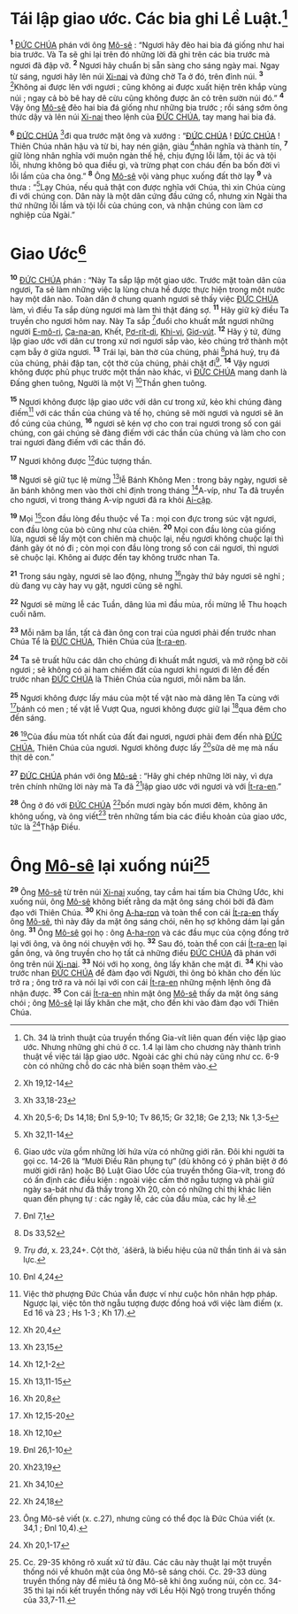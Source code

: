 # Tái lập giao ước. Các bia ghi Lề Luật.[^1-2b03c0a0-1b66-4038-ba4a-fe211cc624a9]

<sup><b>1</b></sup> [ĐỨC CHÚA]() phán với ông [Mô-sê]() : “Ngươi hãy đẽo hai bia đá giống như hai bia trước. Và Ta sẽ ghi lại trên đó những lời đã ghi trên các bia trước mà ngươi đã đập vỡ. <sup><b>2</b></sup> Ngươi hãy chuẩn bị sẵn sàng cho sáng ngày mai. Ngay từ sáng, ngươi hãy lên núi [Xi-nai]() và đứng chờ Ta ở đó, trên đỉnh núi. <sup><b>3</b></sup> [^1@-2b03c0a0-1b66-4038-ba4a-fe211cc624a9]Không ai được lên với ngươi ; cũng không ai được xuất hiện trên khắp vùng núi ; ngay cả bò bê hay dê cừu cũng không được ăn cỏ trên sườn núi đó.” <sup><b>4</b></sup> Vậy ông [Mô-sê]() đẽo hai bia đá giống như những bia trước ; rồi sáng sớm ông thức dậy và lên núi [Xi-nai]() theo lệnh của [ĐỨC CHÚA](), tay mang hai bia đá.

<sup><b>6</b></sup> [ĐỨC CHÚA]() [^2@-2b03c0a0-1b66-4038-ba4a-fe211cc624a9]đi qua trước mặt ông và xướng : “[ĐỨC CHÚA]() ! [ĐỨC CHÚA]() ! Thiên Chúa nhân hậu và từ bi, hay nén giận, giàu [^3@-2b03c0a0-1b66-4038-ba4a-fe211cc624a9]nhân nghĩa và thành tín, <sup><b>7</b></sup> giữ lòng nhân nghĩa với muôn ngàn thế hệ, chịu đựng lỗi lầm, tội ác và tội lỗi, nhưng không bỏ qua điều gì, và trừng phạt con cháu đến ba bốn đời vì lỗi lầm của cha ông.” <sup><b>8</b></sup> Ông [Mô-sê]() vội vàng phục xuống đất thờ lạy <sup><b>9</b></sup> và thưa : “[^4@-2b03c0a0-1b66-4038-ba4a-fe211cc624a9]Lạy Chúa, nếu quả thật con được nghĩa với Chúa, thì xin Chúa cùng đi với chúng con. Dân này là một dân cứng đầu cứng cổ, nhưng xin Ngài tha thứ những lỗi lầm và tội lỗi của chúng con, và nhận chúng con làm cơ nghiệp của Ngài.”

# Giao Ước[^3-2b03c0a0-1b66-4038-ba4a-fe211cc624a9]

<sup><b>10</b></sup> [ĐỨC CHÚA]() phán : “Này Ta sắp lập một giao ước. Trước mặt toàn dân của ngươi, Ta sẽ làm những việc lạ lùng chưa hề được thực hiện trong một nước hay một dân nào. Toàn dân ở chung quanh ngươi sẽ thấy việc [ĐỨC CHÚA]() làm, vì điều Ta sắp dùng ngươi mà làm thì thật đáng sợ. <sup><b>11</b></sup> Hãy giữ kỹ điều Ta truyền cho ngươi hôm nay. Này Ta sắp [^5@-2b03c0a0-1b66-4038-ba4a-fe211cc624a9]đuổi cho khuất mắt ngươi những người [E-mô-ri](), [Ca-na-an](), Khết, [Pơ-rít-di](), [Khi-vi](), [Giơ-vút](). <sup><b>12</b></sup> Hãy ý tứ, đừng lập giao ước với dân cư trong xứ nơi ngươi sắp vào, kẻo chúng trở thành một cạm bẫy ở giữa ngươi. <sup><b>13</b></sup> Trái lại, bàn thờ của chúng, phải [^6@-2b03c0a0-1b66-4038-ba4a-fe211cc624a9]phá huỷ, trụ đá của chúng, phải đập tan, cột thờ của chúng, phải chặt đi[^4-2b03c0a0-1b66-4038-ba4a-fe211cc624a9]. <sup><b>14</b></sup> Vậy ngươi không được phủ phục trước một thần nào khác, vì [ĐỨC CHÚA]() mang danh là Đấng ghen tuông, Người là một Vị [^7@-2b03c0a0-1b66-4038-ba4a-fe211cc624a9]Thần ghen tuông.

<sup><b>15</b></sup> Ngươi không được lập giao ước với dân cư trong xứ, kẻo khi chúng đàng điếm[^5-2b03c0a0-1b66-4038-ba4a-fe211cc624a9] với các thần của chúng và tế họ, chúng sẽ mời ngươi và ngươi sẽ ăn đồ cúng của chúng, <sup><b>16</b></sup> ngươi sẽ kén vợ cho con trai ngươi trong số con gái chúng, con gái chúng sẽ đàng điếm với các thần của chúng và làm cho con trai ngươi đàng điếm với các thần đó.

<sup><b>17</b></sup> Ngươi không được [^8@-2b03c0a0-1b66-4038-ba4a-fe211cc624a9]đúc tượng thần.

<sup><b>18</b></sup> Ngươi sẽ giữ tục lệ mừng [^9@-2b03c0a0-1b66-4038-ba4a-fe211cc624a9]lễ Bánh Không Men : trong bảy ngày, ngươi sẽ ăn bánh không men vào thời chỉ định trong tháng [^10@-2b03c0a0-1b66-4038-ba4a-fe211cc624a9]A-víp, như Ta đã truyền cho ngươi, vì trong tháng A-víp ngươi đã ra khỏi [Ai-cập]().

<sup><b>19</b></sup> Mọi [^11@-2b03c0a0-1b66-4038-ba4a-fe211cc624a9]con đầu lòng đều thuộc về Ta : mọi con đực trong súc vật ngươi, con đầu lòng của bò cũng như của chiên. <sup><b>20</b></sup> Mọi con đầu lòng của giống lừa, ngươi sẽ lấy một con chiên mà chuộc lại, nếu ngươi không chuộc lại thì đánh gãy ót nó đi ; còn mọi con đầu lòng trong số con cái ngươi, thì ngươi sẽ chuộc lại. Không ai được đến tay không trước nhan Ta.

<sup><b>21</b></sup> Trong sáu ngày, ngươi sẽ lao động, nhưng [^12@-2b03c0a0-1b66-4038-ba4a-fe211cc624a9]ngày thứ bảy ngươi sẽ nghỉ ; dù đang vụ cày hay vụ gặt, ngươi cũng sẽ nghỉ.

<sup><b>22</b></sup> Ngươi sẽ mừng lễ các Tuần, dâng lúa mì đầu mùa, rồi mừng lễ Thu hoạch cuối năm.

<sup><b>23</b></sup> Mỗi năm ba lần, tất cả đàn ông con trai của ngươi phải đến trước nhan Chúa Tể là [ĐỨC CHÚA](), Thiên Chúa của [Ít-ra-en]().

<sup><b>24</b></sup> Ta sẽ truất hữu các dân cho chúng đi khuất mắt ngươi, và mở rộng bờ cõi ngươi ; sẽ không có ai ham chiếm đất của ngươi khi ngươi đi lên để đến trước nhan [ĐỨC CHÚA]() là Thiên Chúa của ngươi, mỗi năm ba lần.

<sup><b>25</b></sup> Ngươi không được lấy máu của một tế vật nào mà dâng lên Ta cùng với [^13@-2b03c0a0-1b66-4038-ba4a-fe211cc624a9]bánh có men ; tế vật lễ Vượt Qua, ngươi không được giữ lại [^14@-2b03c0a0-1b66-4038-ba4a-fe211cc624a9]qua đêm cho đến sáng.

<sup><b>26</b></sup> [^15@-2b03c0a0-1b66-4038-ba4a-fe211cc624a9]Của đầu mùa tốt nhất của đất đai ngươi, ngươi phải đem đến nhà [ĐỨC CHÚA](), Thiên Chúa của ngươi. Ngươi không được lấy [^16@-2b03c0a0-1b66-4038-ba4a-fe211cc624a9]sữa dê mẹ mà nấu thịt dê con.”

<sup><b>27</b></sup> [ĐỨC CHÚA]() phán với ông [Mô-sê]() : “Hãy ghi chép những lời này, vì dựa trên chính những lời này mà Ta đã [^17@-2b03c0a0-1b66-4038-ba4a-fe211cc624a9]lập giao ước với ngươi và với [Ít-ra-en]().”

<sup><b>28</b></sup> Ông ở đó với [ĐỨC CHÚA]() [^18@-2b03c0a0-1b66-4038-ba4a-fe211cc624a9]bốn mươi ngày bốn mươi đêm, không ăn không uống, và ông viết[^6-2b03c0a0-1b66-4038-ba4a-fe211cc624a9] trên những tấm bia các điều khoản của giao ước, tức là [^19@-2b03c0a0-1b66-4038-ba4a-fe211cc624a9]Thập Điều.

# Ông [Mô-sê]() lại xuống núi[^7-2b03c0a0-1b66-4038-ba4a-fe211cc624a9]

<sup><b>29</b></sup> Ông [Mô-sê]() từ trên núi [Xi-nai]() xuống, tay cầm hai tấm bia Chứng Ước, khi xuống núi, ông [Mô-sê]() không biết rằng da mặt ông sáng chói bởi đã đàm đạo với Thiên Chúa. <sup><b>30</b></sup> Khi ông [A-ha-ron]() và toàn thể con cái [Ít-ra-en]() thấy ông [Mô-sê](), thì này đây da mặt ông sáng chói, nên họ sợ không dám lại gần ông. <sup><b>31</b></sup> Ông [Mô-sê]() gọi họ : ông [A-ha-ron]() và các đầu mục của cộng đồng trở lại với ông, và ông nói chuyện với họ. <sup><b>32</b></sup> Sau đó, toàn thể con cái [Ít-ra-en]() lại gần ông, và ông truyền cho họ tất cả những điều [ĐỨC CHÚA]() đã phán với ông trên núi [Xi-nai](). <sup><b>33</b></sup> Nói với họ xong, ông lấy khăn che mặt đi. <sup><b>34</b></sup> Khi vào trước nhan [ĐỨC CHÚA]() để đàm đạo với Người, thì ông bỏ khăn cho đến lúc trở ra ; ông trở ra và nói lại với con cái [Ít-ra-en]() những mệnh lệnh ông đã nhận được. <sup><b>35</b></sup> Con cái [Ít-ra-en]() nhìn mặt ông [Mô-sê]() thấy da mặt ông sáng chói ; ông [Mô-sê]() lại lấy khăn che mặt, cho đến khi vào đàm đạo với Thiên Chúa.

[^1-2b03c0a0-1b66-4038-ba4a-fe211cc624a9]: Ch. 34 là trình thuật của truyền thống Gia-vít liên quan đến việc lập giao ước. Nhưng những ghi chú ở cc. 1.4 lại làm cho chương này thành trình thuật về việc tái lập giao ước. Ngoài các ghi chú này cũng như cc. 6-9 còn có những chỗ do các nhà biên soạn thêm vào.

[^3-2b03c0a0-1b66-4038-ba4a-fe211cc624a9]: Giao ước vừa gồm những lời hứa vừa có những giới răn. Đôi khi người ta gọi cc. 14-26 là “Mười Điều Răn phụng tự” (dù không có ý phân biệt ở đó mười giới răn) hoặc Bộ Luật Giao Ước của truyền thống Gia-vít, trong đó có ấn định các điều kiện : ngoài việc cấm thờ ngẫu tượng và phải giữ ngày sa-bát như đã thấy trong Xh 20, còn có những chỉ thị khác liên quan đến phụng tự : các ngày lễ, các của đầu mùa, các hy lễ.

[^4-2b03c0a0-1b66-4038-ba4a-fe211cc624a9]: _Trụ đá_, x. 23,24+. Cột thờ, ´ášërâ, là biểu hiệu của nữ thần tình ái và sản lực.

[^5-2b03c0a0-1b66-4038-ba4a-fe211cc624a9]: Việc thờ phượng Đức Chúa vẫn được ví như cuộc hôn nhân hợp pháp. Ngược lại, việc tôn thờ ngẫu tượng được đồng hoá với việc làm điếm (x. Ed 16 và 23 ; Hs 1-3 ; Kh 17).

[^6-2b03c0a0-1b66-4038-ba4a-fe211cc624a9]: Ông Mô-sê viết (x. c.27), nhưng cũng có thể đọc là Đức Chúa viết (x. 34,1 ; Đnl 10,4).

[^7-2b03c0a0-1b66-4038-ba4a-fe211cc624a9]: Cc. 29-35 không rõ xuất xứ từ đâu. Các câu này thuật lại một truyền thống nói về khuôn mặt của ông Mô-sê sáng chói. Cc. 29-33 dùng truyền thống này để miêu tả ông Mô-sê khi ông xuống núi, còn cc. 34-35 thì lại nối kết truyền thống này với Lều Hội Ngộ trong truyền thống của 33,7-11.

[^1@-2b03c0a0-1b66-4038-ba4a-fe211cc624a9]: Xh 19,12-14

[^2@-2b03c0a0-1b66-4038-ba4a-fe211cc624a9]: Xh 33,18-23

[^3@-2b03c0a0-1b66-4038-ba4a-fe211cc624a9]: Xh 20,5-6; Ds 14,18; Đnl 5,9-10; Tv 86,15; Gr 32,18; Ge 2,13; Nk 1,3-5

[^4@-2b03c0a0-1b66-4038-ba4a-fe211cc624a9]: Xh 32,11-14

[^5@-2b03c0a0-1b66-4038-ba4a-fe211cc624a9]: Đnl 7,1

[^6@-2b03c0a0-1b66-4038-ba4a-fe211cc624a9]: Ds 33,52

[^7@-2b03c0a0-1b66-4038-ba4a-fe211cc624a9]: Đnl 4,24

[^8@-2b03c0a0-1b66-4038-ba4a-fe211cc624a9]: Xh 20,4

[^9@-2b03c0a0-1b66-4038-ba4a-fe211cc624a9]: Xh 23,15

[^10@-2b03c0a0-1b66-4038-ba4a-fe211cc624a9]: Xh 12,1-2

[^11@-2b03c0a0-1b66-4038-ba4a-fe211cc624a9]: Xh 13,11-15

[^12@-2b03c0a0-1b66-4038-ba4a-fe211cc624a9]: Xh 20,8

[^13@-2b03c0a0-1b66-4038-ba4a-fe211cc624a9]: Xh 12,15-20

[^14@-2b03c0a0-1b66-4038-ba4a-fe211cc624a9]: Xh 12,10

[^15@-2b03c0a0-1b66-4038-ba4a-fe211cc624a9]: Đnl 26,1-10

[^16@-2b03c0a0-1b66-4038-ba4a-fe211cc624a9]: Xh23,19

[^17@-2b03c0a0-1b66-4038-ba4a-fe211cc624a9]: Xh 34,10

[^18@-2b03c0a0-1b66-4038-ba4a-fe211cc624a9]: Xh 24,18

[^19@-2b03c0a0-1b66-4038-ba4a-fe211cc624a9]: Xh 20,1-17
